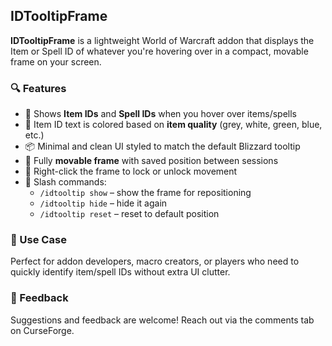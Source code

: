## IDTooltipFrame

**IDTooltipFrame** is a lightweight World of Warcraft addon that displays the Item or Spell ID of whatever you're hovering over in a compact, movable frame on your screen.

### 🔍 Features

- 🧾 Shows **Item IDs** and **Spell IDs** when you hover over items/spells
- 🎨 Item ID text is colored based on **item quality** (grey, white, green, blue, etc.)
- 📦 Minimal and clean UI styled to match the default Blizzard tooltip
- 📍 Fully **movable frame** with saved position between sessions
- 🔐 Right-click the frame to lock or unlock movement
- 🧠 Slash commands:
  - `/idtooltip show` – show the frame for repositioning
  - `/idtooltip hide` – hide it again
  - `/idtooltip reset` – reset to default position

### 📌 Use Case

Perfect for addon developers, macro creators, or players who need to quickly identify item/spell IDs without extra UI clutter.

### 💬 Feedback

Suggestions and feedback are welcome! Reach out via the comments tab on CurseForge.

